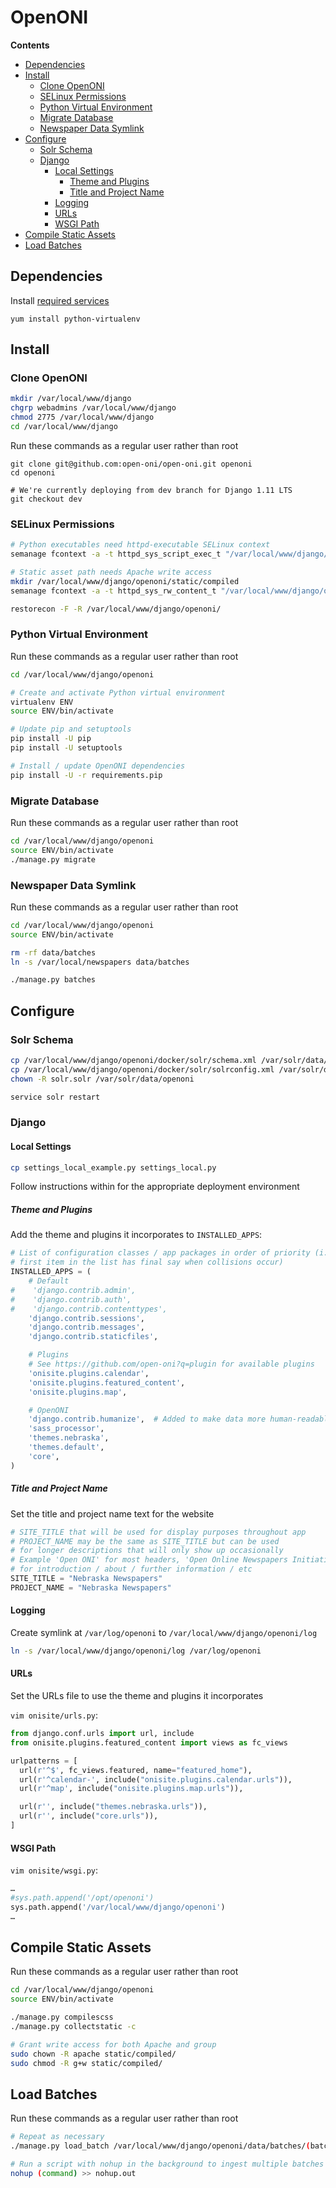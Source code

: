 # OpenONI

**Contents**

- [Dependencies](#dependencies)
- [Install](#install)
    - [Clone OpenONI](#clone-openoni)
    - [SELinux Permissions](#selinux-permissions)
    - [Python Virtual Environment](#python-virtual-environment)
    - [Migrate Database](#migrate-database)
    - [Newspaper Data Symlink](#newspaper-data-symlink)
- [Configure](#configure)
    - [Solr Schema](#solr-schema)
    - [Django](#django)
        - [Local Settings](#local-settings)
            - [Theme and Plugins](#theme-and-plugins)
            - [Title and Project Name](#title-and-project-name)
        - [Logging](#logging)
        - [URLs](#urls)
        - [WSGI Path](#wsgi-path)
- [Compile Static Assets](#compile-static-assets)
- [Load Batches](#load-batches)


## Dependencies
Install [required services](/docs/services/)

`yum install python-virtualenv`


## Install

### Clone OpenONI

```bash
mkdir /var/local/www/django
chgrp webadmins /var/local/www/django
chmod 2775 /var/local/www/django
cd /var/local/www/django
```

Run these commands as a regular user rather than root
```
git clone git@github.com:open-oni/open-oni.git openoni
cd openoni

# We're currently deploying from dev branch for Django 1.11 LTS
git checkout dev
```

### SELinux Permissions
```bash
# Python executables need httpd-executable SELinux context
semanage fcontext -a -t httpd_sys_script_exec_t "/var/local/www/django/openoni/ENV/lib/python2.7/site-packages/.+\.so"

# Static asset path needs Apache write access
mkdir /var/local/www/django/openoni/static/compiled
semanage fcontext -a -t httpd_sys_rw_content_t "/var/local/www/django/openoni/static/compiled(/.*)?"

restorecon -F -R /var/local/www/django/openoni/
```

### Python Virtual Environment
Run these commands as a regular user rather than root

```bash
cd /var/local/www/django/openoni

# Create and activate Python virtual environment
virtualenv ENV
source ENV/bin/activate

# Update pip and setuptools
pip install -U pip
pip install -U setuptools

# Install / update OpenONI dependencies
pip install -U -r requirements.pip
```

### Migrate Database
Run these commands as a regular user rather than root

```bash
cd /var/local/www/django/openoni
source ENV/bin/activate
./manage.py migrate
```

### Newspaper Data Symlink
Run these commands as a regular user rather than root

```bash
cd /var/local/www/django/openoni
source ENV/bin/activate

rm -rf data/batches
ln -s /var/local/newspapers data/batches

./manage.py batches
```


## Configure

### Solr Schema
```bash
cp /var/local/www/django/openoni/docker/solr/schema.xml /var/solr/data/openoni/conf/schema.xml
cp /var/local/www/django/openoni/docker/solr/solrconfig.xml /var/solr/data/openoni/conf/solrconfig.xml
chown -R solr.solr /var/solr/data/openoni

service solr restart
```

### Django

#### Local Settings
```bash
cp settings_local_example.py settings_local.py
```

Follow instructions within for the appropriate deployment environment

##### Theme and Plugins
Add the theme and plugins it incorporates to `INSTALLED_APPS`:

```py
# List of configuration classes / app packages in order of priority (i.e., the
# first item in the list has final say when collisions occur)
INSTALLED_APPS = (
    # Default
#    'django.contrib.admin',
#    'django.contrib.auth',
#    'django.contrib.contenttypes',
    'django.contrib.sessions',
    'django.contrib.messages',
    'django.contrib.staticfiles',

    # Plugins
    # See https://github.com/open-oni?q=plugin for available plugins
    'onisite.plugins.calendar',
    'onisite.plugins.featured_content',
    'onisite.plugins.map',

    # OpenONI
    'django.contrib.humanize',  # Added to make data more human-readable
    'sass_processor',
    'themes.nebraska',
    'themes.default',
    'core',
)
```

##### Title and Project Name
Set the title and project name text for the website

```py
# SITE_TITLE that will be used for display purposes throughout app
# PROJECT_NAME may be the same as SITE_TITLE but can be used
# for longer descriptions that will only show up occasionally
# Example 'Open ONI' for most headers, 'Open Online Newspapers Initiative'
# for introduction / about / further information / etc
SITE_TITLE = "Nebraska Newspapers"
PROJECT_NAME = "Nebraska Newspapers"
```


#### Logging
Create symlink at `/var/log/openoni` to `/var/local/www/django/openoni/log`

```bash
ln -s /var/local/www/django/openoni/log /var/log/openoni
```

#### URLs
Set the URLs file to use the theme and plugins it incorporates

`vim onisite/urls.py`:
```python
from django.conf.urls import url, include
from onisite.plugins.featured_content import views as fc_views

urlpatterns = [
  url(r'^$', fc_views.featured, name="featured_home"),
  url(r'^calendar-', include("onisite.plugins.calendar.urls")),
  url(r'^map', include("onisite.plugins.map.urls")),

  url(r'', include("themes.nebraska.urls")),
  url(r'', include("core.urls")),
]
```

#### WSGI Path
`vim onisite/wsgi.py`:
```python
…
#sys.path.append('/opt/openoni')
sys.path.append('/var/local/www/django/openoni')
…
```


## Compile Static Assets
Run these commands as a regular user rather than root

```bash
cd /var/local/www/django/openoni
source ENV/bin/activate

./manage.py compilescss
./manage.py collectstatic -c

# Grant write access for both Apache and group
sudo chown -R apache static/compiled/
sudo chmod -R g+w static/compiled/
```

## Load Batches
Run these commands as a regular user rather than root

```bash
# Repeat as necessary
./manage.py load_batch /var/local/www/django/openoni/data/batches/(batch_name)/

# Run a script with nohup in the background to ingest multiple batches quietly
nohup (command) >> nohup.out
```

